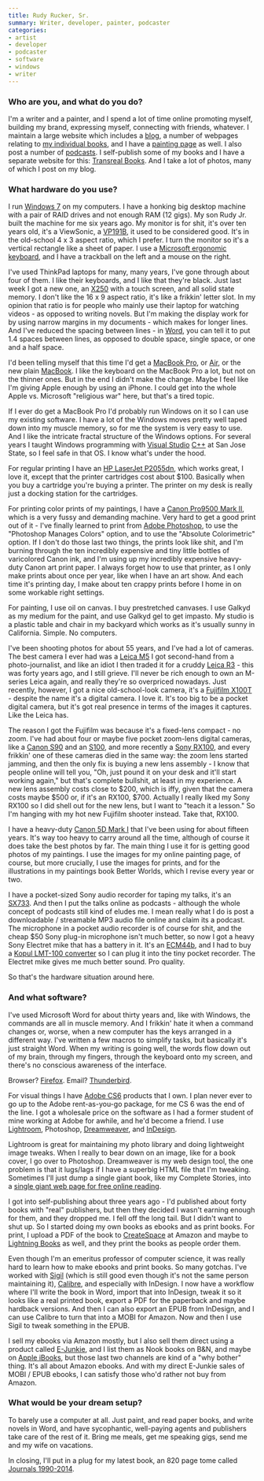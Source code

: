 ```yaml
---
title: Rudy Rucker, Sr.
summary: Writer, developer, painter, podcaster
categories:
- artist
- developer
- podcaster
- software
- windows
- writer
---
```


### Who are you, and what do you do?

I'm a writer and a painter, and I spend a lot of time online promoting myself, building my brand, expressing myself, connecting with friends, whatever. I maintain a large website which includes a [blog](http://www.rudyrucker.com/blog/ "Rudy's weblog."), a number of webpages relating to [my individual books](http://www.rudyrucker.com/blog/books/ "Rudy's books."), and I have a [painting page](http://www.rudyrucker.com/paintings/ "Rudy's paintings.") as well. I also post a number of [podcasts](http://www.rudyrucker.com/podcasts/ "Rudy's podcasts."). I self-publish some of my books and I have a separate website for this: [Transreal Books](http://www.transrealbooks.com/ "Rudy's book publishing service."). And I take a lot of photos, many of which I post on my blog.

### What hardware do you use?

I run [Windows 7][windows-7] on my computers. I have a honking big desktop machine with a pair of RAID drives and not enough RAM (12 gigs). My son Rudy Jr. built the machine for me six years ago. My monitor is for shit, it's over ten years old, it's a ViewSonic, a [VP191B][], it used to be considered good. It's in the old-school 4 x 3 aspect ratio, which I prefer. I turn the monitor so it's a vertical rectangle like a sheet of paper. I use a [Microsoft ergonomic keyboard][natural-keyboard-elite], and I have a trackball on the left and a mouse on the right.

I've used ThinkPad laptops for many, many years, I've gone through about four of them. I like their keyboards, and I like that they're black. Just last week I got a new one, an [X250][thinkpad-x250] with a touch screen, and all solid state memory. I don't like the 16 x 9 aspect ratio, it's like a frikkin' letter slot. In my opinion that ratio is for people who mainly use their laptop for watching videos - as opposed to writing novels. But I'm making the display work for by using narrow margins in my documents­ - which makes for longer lines. And I've reduced the spacing between lines - in [Word][], you can tell it to put 1.4 spaces between lines, as opposed to double space, single space, or one and a half space.

I'd been telling myself that this time I'd get a [MacBook Pro][macbook-pro], or [Air][], or the new plain [MacBook][macbook.2]. I like the keyboard on the MacBook Pro a lot, but not on the thinner ones. But in the end I didn't make the change. Maybe I feel like I'm giving Apple enough by using an iPhone. I could get into the whole Apple vs. Microsoft "religious war" here, but that's a tired topic.

If I ever do get a MacBook Pro I'd probably run Windows on it so I can use my existing software. I have a lot of the Windows moves pretty well taped down into my muscle memory, so for me the system is very easy to use. And I like the intricate fractal structure of the Windows options. For several years I taught Windows programming with [Visual Studio][visual-studio] [C++][c-plusplus] at San Jose State, so I feel safe in that OS. I know what's under the hood.

For regular printing I have an [HP LaserJet P2055dn][laserjet-p2055dn], which works great, I love it, except that the printer cartridges cost about $100. Basically when you buy a cartridge you're buying a printer. The printer on my desk is really just a docking station for the cartridges.

For printing color prints of my paintings, I have a [Canon Pro9500 Mark II][pixma-pro9500-mark-ii], which is a very fussy and demanding machine. Very hard to get a good print out of it - I've finally learned to print from [Adobe Photoshop][photoshop], to use the "Photoshop Manages Colors" option, and to use the "Absolute Colorimetric" option. If I don't do those last two things, the prints look like shit, and I'm burning through the ten incredibly expensive and tiny little bottles of varicolored Canon ink, and I'm using up my incredibly expensive heavy-duty Canon art print paper. I always forget how to use that printer, as I only make prints about once per year, like when I have an art show. And each time it's printing day, I make about ten crappy prints before I home in on some workable right settings.

For painting, I use oil on canvas. I buy prestretched canvases. I use Galkyd as my medium for the paint, and use Galkyd gel to get impasto. My studio is a plastic table and chair in my backyard which works as it's usually sunny in California. Simple. No computers.

I've been shooting photos for about 55 years, and I've had a lot of cameras. The best camera I ever had was a [Leica M5][m5.2] I got second-hand from a photo-journalist, and like an idiot I then traded it for a cruddy [Leica R3­][r3] - this was forty years ago, and I still grieve. I'll never be rich enough to own an M-series Leica again, and really they're so overpriced nowadays. Just recently, however, I got a nice old-school-look camera, it's a [Fujifilm X100T­][x100t] - despite the name it's a digital camera. I love it. It's too big to be a pocket digital camera, but it's got real presence in terms of the images it captures. Like the Leica has.

The reason I got the Fujifilm was because it's a fixed-lens compact - no zoom. I've had about four or maybe five pocket zoom-lens digital cameras, like a [Canon S90][powershot-s90] and an [S100][powershot-s100], and more recently a [Sony RX100][cyber-shot-dsc-rx100], and every frikkin' one of these cameras died in the same way: the zoom lens started jamming, and then the only fix is buying a new lens assembly - I know that people online will tell you, "Oh, just pound it on your desk and it'll start working again," but that's complete bullshit, at least in my experience. A new lens assembly costs close to $200, which is iffy, given that the camera costs maybe $500 or, if it's an RX100, $700. Actually I really liked my Sony RX100 so I did shell out for the new lens, but I want to "teach it a lesson." So I'm hanging with my hot new Fujifilm shooter instead. Take that, RX100.

I have a heavy-duty [Canon 5D Mark I][eos-5d] that I've been using for about fifteen years. It's way too heavy to carry around all the time, although of course it does take the best photos by far. The main thing I use it for is getting good photos of my paintings. I use the images for my online painting page, of course, but more crucially, I use the images for prints, and for the illustrations in my paintings book Better Worlds, which I revise every year or two.

I have a pocket-sized Sony audio recorder for taping my talks, it's an [SX733][icd-sx733]. And then I put the talks online as podcasts - although the whole concept of podcasts still kind of eludes me. I mean really what I do is post a downloadable / streamable MP3 audio file online and claim its a podcast. The microphone in a pocket audio recorder is of course for shit, and the cheap $50 Sony plug-in microphone isn't much better, so now I got a heavy Sony Electret mike that has a battery in it. It's an [ECM44b][], and I had to buy a [Kopul LMT-100 converter][lmt-100] so I can plug it into the tiny pocket recorder. The Electret mike gives me much better sound. Pro quality.

So that's the hardware situation around here.

### And what software?

I've used Microsoft Word for about thirty years and, like with Windows, the commands are all in muscle memory. And I frikkin' hate it when a command changes or, worse, when a new computer has the keys arranged in a different way. I've written a few macros to simplify tasks, but basically it's just straight Word. When my writing is going well, the words flow down out of my brain, through my fingers, through the keyboard onto my screen, and there's no conscious awareness of the interface.

Browser? [Firefox][]. Email? [Thunderbird][].

For visual things I have [Adobe CS6][creative-suite] products that I own. I plan never ever to go up to the Adobe rent-as-you-go package, for me CS 6 was the end of the line. I got a wholesale price on the software as I had a former student of mine working at Adobe for awhile, and he'd become a friend. I use [Lightroom][], Photoshop, [Dreamweaver][], and [InDesign][].

Lightroom is great for maintaining my photo library and doing lightweight image tweaks. When I really to bear down on an image, like for a book cover, I go over to Photoshop. Dreamweaver is my web design tool, the one problem is that it lugs/lags if I have a superbig HTML file that I'm tweaking. Sometimes I'll just dump a single giant book, like my Complete Stories, into a [single giant web page for free online reading](http://www.rudyrucker.com/transrealbooks/completestories/ "Rudy's 'Complete Stories' book.").

I got into self-publishing about three years ago - I'd published about forty books with "real" publishers, but then they decided I wasn't earning enough for them, and they dropped me. I fell off the long tail. But I didn't want to shut up. So I started doing my own books as ebooks and as print books. For print, I upload a PDF of the book to [CreateSpace][] at Amazon and maybe to [Lightning Books][lightning-books] as well, and they print the books as people order them.

Even though I'm an emeritus professor of computer science, it was really hard to learn how to make ebooks and print books. So many gotchas. I've worked with [Sigil][] (which is still good even though it's not the same person maintaining it), [Calibre][], and especially with InDesign. I now have a workflow where I'll write the book in Word, import that into InDesign, tweak it so it looks like a real printed book, export a PDF for the paperback and maybe hardback versions. And then I can also export an EPUB from InDesign, and I can use Calibre to turn that into a MOBI for Amazon. Now and then I use Sigil to tweak something in the EPUB.

I sell my ebooks via Amazon mostly, but I also sell them direct using a product called [E-Junkie][], and I list them as Nook books on B&N, and maybe on [Apple iBooks][ibooks], but those last two channels are kind of a "why bother" thing. It's all about Amazon ebooks. And with my direct E-Junkie sales of MOBI / EPUB ebooks, I can satisfy those who'd rather not buy from Amazon.

### What would be your dream setup?

To barely use a computer at all. Just paint, and read paper books, and write novels in Word, and have sycophantic, well-paying agents and publishers take care of the rest of it. Bring me meals, get me speaking gigs, send me and my wife on vacations.

In closing, I'll put in a plug for my latest book, an 820 page tome called [Journals 1990-2014](http://www.rudyrucker.com/journals/ "Rudy's journal book.").

[r3]: https://en.wikipedia.org/wiki/Leica_R3 "A 35mm film SLR camera."
[icd-sx733]: https://esupport.sony.com/US/p/model-home.pl?mdl=ICDSX733 "A portable digital audio recorder."
[natural-keyboard-elite]: https://en.wikipedia.org/wiki/Microsoft_Natural_keyboard#Natural_Keyboard_Elite "A keyboard."
[thinkpad-x250]: http://shop.lenovo.com/us/en/laptops/thinkpad/x-series/x250/ "A 12.5 inch PC laptop."
[air]: http://lindberg.com/showroom/men/air "Titanium eyeglasses."
[m5.2]: https://en.wikipedia.org/wiki/Leica_M5 "A 35mm film camera."
[macbook-pro]: https://www.apple.com/macbook-pro/ "A laptop."
[macbook.2]: https://en.wikipedia.org/wiki/MacBook_(2015_version) "A very thin 12 inch laptop."
[cyber-shot-dsc-rx100]: https://www.amazon.com/Sony-DSC-RX100-Sensor-Digital-Camera/dp/B00889ST2G "A 20.2 megapixel digital camera."
[vp191b]: https://www.amazon.com/Viewsonic-VP191B-ThinEdge-LCD-Monitor/dp/B00009ETMA/ "A 19 inch LCD monitor."
[x100t]: http://www.fujifilm.com/products/digital_cameras/x/fujifilm_x100t/ "A 16.3 megapixel digital camera."
[eos-5d]: https://en.wikipedia.org/wiki/Canon_EOS_5D "A 12 megapixel DSLR."
[ecm44b]: https://pro.sony.com/bbsc/ssr/product-ECM44B/ "A lavalier microphone."
[lmt-100]: https://www.bhphotovideo.com/c/product/885062-REG/kopul_lmt_100_lo_to_hi_impedance.html "A microphone converter cable."
[laserjet-p2055dn]: https://www.amazon.com/HP-LaserJet-P2055dn-Printer-Monochrome/dp/B0019L0X38/ "A monochrome laser printer."
[powershot-s100]: http://usa.canon.com/cusa/consumer/products/cameras/digital_cameras/powershot_s100 "A 12.1 megapixel point and shoot camera."
[powershot-s90]: http://usa.canon.com/cusa/support/consumer/digital_cameras/powershot_g_series/powershot_s90 "A 10 megapixel digital camera."
[pixma-pro9500-mark-ii]: http://usa.canon.com/cusa/consumer/products/printers_multifunction/professional_photo_inkjet_printers/pixma_pro9500_mark_ii "A pro-level photo printer."
[indesign]: https://www.adobe.com/products/indesign.html "A desktop/web publishing application."
[ibooks]: https://www.apple.com/ibooks/ "A book buying service."
[thunderbird]: https://www.mozilla.org/en-US/thunderbird/ "An open-source cross-platform mail client."
[sigil]: https://github.com/Sigil-Ebook/Sigil "An EPUB editor."
[firefox]: https://www.mozilla.org/en-US/firefox/new/ "A cross-platform open-source web browser."
[createspace]: https://www.createspace.com/ "A self-publishing service."
[c-plusplus]: https://en.wikipedia.org/wiki/C%2B%2B "A compiled programming language."
[calibre]: https://calibre-ebook.com/ "An ebook library management tool."
[creative-suite]: https://www.adobe.com/creativecloud.html "A collection of design tools."
[dreamweaver]: https://www.adobe.com/products/dreamweaver.html "A WYSIWYG editor."
[visual-studio]: http://www.visualstudio.com "A Windows development environment."
[e-junkie]: https://www.e-junkie.com/ "A shopping cart service."
[lightning-books]: http://eye-books.com/ "A co-publishing service."
[lightroom]: https://www.adobe.com/products/photoshop-lightroom.html "Photo management and editing software."
[photoshop]: https://www.adobe.com/products/photoshop.html "A bitmap image editor."
[word]: https://products.office.com/en-us/word "A document editor."
[windows-7]: https://en.wikipedia.org/wiki/Windows_7 "An operating system."
